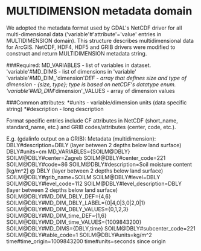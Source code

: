 MULTIDIMENSION metadata domain
==============================

We adopted the metadata format used by GDAL's NetCDF driver for all multi-dimensional data ('variable'#'attribute'='value' entries in MULTIDIMENSION domain). This structure describes multidimensional data for ArcGIS. NetCDF, HDF4, HDF5 and GRIB drivers were modified to construct and return MULTIDIMENSION metadata string.

###Required:
MD_VARIABLES - list of variables in dataset.
'variable'#MD_DIMS - list of dimensions in 'variable'
'variable'#MD_DIM_'dimension'_DEF - array that defines size and type of dimension - {size, type}; type is based on netCDF's datatype enum.
'variable'#MD_DIM_'dimension'_VALUES - array of dimension values

###Common attributes:
*#units - variable/dimension units (data specific string)
*#description - long description

Format specific entries include CF attributes in NetCDF (short_name, standard_name, etc.) and GRIB codes/attributes (center, code, etc.).

E.g. (gdalinfo output on a GRIB):
    Metadata (multidimension):
      DBLY#description=DBLY (layer between 2 depths below land surface)
      DBLY#units=cm
      MD_VARIABLES={SOILM@DBLY}
      SOILM@DBLY#center=Zagreb
      SOILM@DBLY#center_code=221
      SOILM@DBLY#code=86
      SOILM@DBLY#description=Soil moisture content [kg/m^2] @ DBLY (layer between 2 depths below land surface)
      SOILM@DBLY#grib_name=SOILM
      SOILM@DBLY#level=DBLY
      SOILM@DBLY#level_code=112
      SOILM@DBLY#level_description=DBLY (layer between 2 depths below land surface)
      SOILM@DBLY#MD_DIM_DBLY_DEF={4,6}
      SOILM@DBLY#MD_DIM_DBLY_LABEL={0|4,0|3,0|2,0|1}
      SOILM@DBLY#MD_DIM_DBLY_VALUES={0,1,2,3}
      SOILM@DBLY#MD_DIM_time_DEF={1,6}
      SOILM@DBLY#MD_DIM_time_VALUES={1009843200}
      SOILM@DBLY#MD_DIMS={DBLY,time}
      SOILM@DBLY#subcenter_code=221
      SOILM@DBLY#table_code=1
      SOILM@DBLY#units=kg/m^2
      time#time_origin=1009843200
      time#units=seconds since origin
